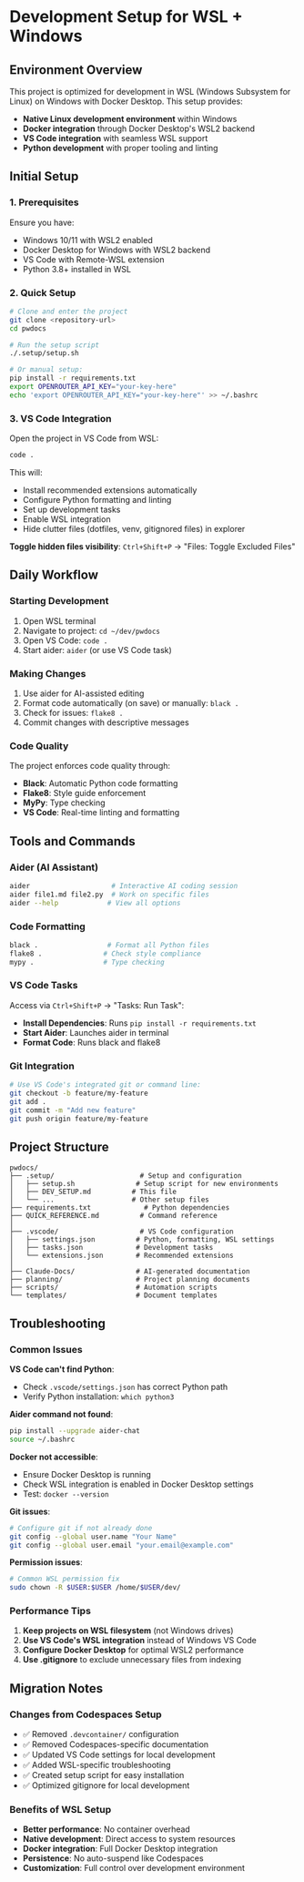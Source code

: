 # Development Setup for WSL + Windows

## Environment Overview

This project is optimized for development in WSL (Windows Subsystem for Linux) on Windows with Docker Desktop. This setup provides:

- **Native Linux development environment** within Windows
- **Docker integration** through Docker Desktop's WSL2 backend
- **VS Code integration** with seamless WSL support
- **Python development** with proper tooling and linting

## Initial Setup

### 1. Prerequisites

Ensure you have:
- Windows 10/11 with WSL2 enabled
- Docker Desktop for Windows with WSL2 backend
- VS Code with Remote-WSL extension
- Python 3.8+ installed in WSL

### 2. Quick Setup

```bash
# Clone and enter the project
git clone <repository-url>
cd pwdocs

# Run the setup script
./.setup/setup.sh

# Or manual setup:
pip install -r requirements.txt
export OPENROUTER_API_KEY="your-key-here"
echo 'export OPENROUTER_API_KEY="your-key-here"' >> ~/.bashrc
```

### 3. VS Code Integration

Open the project in VS Code from WSL:
```bash
code .
```

This will:
- Install recommended extensions automatically
- Configure Python formatting and linting
- Set up development tasks
- Enable WSL integration
- Hide clutter files (dotfiles, venv, gitignored files) in explorer

**Toggle hidden files visibility**: `Ctrl+Shift+P` → "Files: Toggle Excluded Files"

## Daily Workflow

### Starting Development
1. Open WSL terminal
2. Navigate to project: `cd ~/dev/pwdocs`
3. Open VS Code: `code .`
4. Start aider: `aider` (or use VS Code task)

### Making Changes
1. Use aider for AI-assisted editing
2. Format code automatically (on save) or manually: `black .`
3. Check for issues: `flake8 .`
4. Commit changes with descriptive messages

### Code Quality
The project enforces code quality through:
- **Black**: Automatic Python code formatting
- **Flake8**: Style guide enforcement
- **MyPy**: Type checking
- **VS Code**: Real-time linting and formatting

## Tools and Commands

### Aider (AI Assistant)
```bash
aider                    # Interactive AI coding session
aider file1.md file2.py  # Work on specific files
aider --help            # View all options
```

### Code Formatting
```bash
black .                 # Format all Python files
flake8 .               # Check style compliance
mypy .                 # Type checking
```

### VS Code Tasks
Access via `Ctrl+Shift+P` → "Tasks: Run Task":
- **Install Dependencies**: Runs `pip install -r requirements.txt`
- **Start Aider**: Launches aider in terminal
- **Format Code**: Runs black and flake8

### Git Integration
```bash
# Use VS Code's integrated git or command line:
git checkout -b feature/my-feature
git add .
git commit -m "Add new feature"
git push origin feature/my-feature
```

## Project Structure

```
pwdocs/
├── .setup/                     # Setup and configuration
│   ├── setup.sh               # Setup script for new environments
│   ├── DEV_SETUP.md          # This file
│   └── ...                   # Other setup files
├── requirements.txt             # Python dependencies
├── QUICK_REFERENCE.md          # Command reference
│
├── .vscode/                    # VS Code configuration
│   ├── settings.json          # Python, formatting, WSL settings
│   ├── tasks.json             # Development tasks
│   └── extensions.json        # Recommended extensions
│
├── Claude-Docs/               # AI-generated documentation
├── planning/                  # Project planning documents
├── scripts/                   # Automation scripts
└── templates/                 # Document templates
```

## Troubleshooting

### Common Issues

**VS Code can't find Python**:
- Check `.vscode/settings.json` has correct Python path
- Verify Python installation: `which python3`

**Aider command not found**:
```bash
pip install --upgrade aider-chat
source ~/.bashrc
```

**Docker not accessible**:
- Ensure Docker Desktop is running
- Check WSL integration is enabled in Docker Desktop settings
- Test: `docker --version`

**Git issues**:
```bash
# Configure git if not already done
git config --global user.name "Your Name"
git config --global user.email "your.email@example.com"
```

**Permission issues**:
```bash
# Common WSL permission fix
sudo chown -R $USER:$USER /home/$USER/dev/
```

### Performance Tips

1. **Keep projects on WSL filesystem** (not Windows drives)
2. **Use VS Code's WSL integration** instead of Windows VS Code
3. **Configure Docker Desktop** for optimal WSL2 performance
4. **Use .gitignore** to exclude unnecessary files from indexing

## Migration Notes

### Changes from Codespaces Setup
- ✅ Removed `.devcontainer/` configuration
- ✅ Removed Codespaces-specific documentation
- ✅ Updated VS Code settings for local development
- ✅ Added WSL-specific troubleshooting
- ✅ Created setup script for easy installation
- ✅ Optimized gitignore for local development

### Benefits of WSL Setup
- **Better performance**: No container overhead
- **Native development**: Direct access to system resources
- **Docker integration**: Full Docker Desktop integration
- **Persistence**: No auto-suspend like Codespaces
- **Customization**: Full control over development environment
